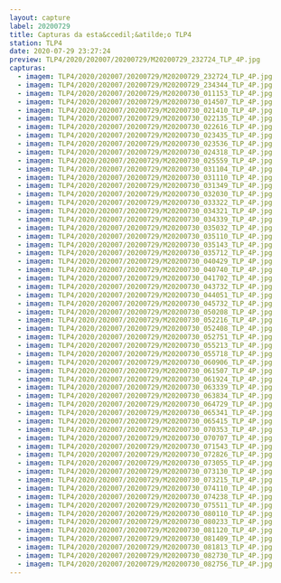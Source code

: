 ```yaml
---
layout: capture
label: 20200729
title: Capturas da esta&ccedil;&atilde;o TLP4
station: TLP4
date: 2020-07-29 23:27:24
preview: TLP4/2020/202007/20200729/M20200729_232724_TLP_4P.jpg
capturas:
  - imagem: TLP4/2020/202007/20200729/M20200729_232724_TLP_4P.jpg
  - imagem: TLP4/2020/202007/20200729/M20200729_234344_TLP_4P.jpg
  - imagem: TLP4/2020/202007/20200729/M20200730_011153_TLP_4P.jpg
  - imagem: TLP4/2020/202007/20200729/M20200730_014507_TLP_4P.jpg
  - imagem: TLP4/2020/202007/20200729/M20200730_021410_TLP_4P.jpg
  - imagem: TLP4/2020/202007/20200729/M20200730_022135_TLP_4P.jpg
  - imagem: TLP4/2020/202007/20200729/M20200730_022616_TLP_4P.jpg
  - imagem: TLP4/2020/202007/20200729/M20200730_023435_TLP_4P.jpg
  - imagem: TLP4/2020/202007/20200729/M20200730_023536_TLP_4P.jpg
  - imagem: TLP4/2020/202007/20200729/M20200730_024318_TLP_4P.jpg
  - imagem: TLP4/2020/202007/20200729/M20200730_025559_TLP_4P.jpg
  - imagem: TLP4/2020/202007/20200729/M20200730_031104_TLP_4P.jpg
  - imagem: TLP4/2020/202007/20200729/M20200730_031110_TLP_4P.jpg
  - imagem: TLP4/2020/202007/20200729/M20200730_031349_TLP_4P.jpg
  - imagem: TLP4/2020/202007/20200729/M20200730_032030_TLP_4P.jpg
  - imagem: TLP4/2020/202007/20200729/M20200730_033322_TLP_4P.jpg
  - imagem: TLP4/2020/202007/20200729/M20200730_034321_TLP_4P.jpg
  - imagem: TLP4/2020/202007/20200729/M20200730_034339_TLP_4P.jpg
  - imagem: TLP4/2020/202007/20200729/M20200730_035032_TLP_4P.jpg
  - imagem: TLP4/2020/202007/20200729/M20200730_035110_TLP_4P.jpg
  - imagem: TLP4/2020/202007/20200729/M20200730_035143_TLP_4P.jpg
  - imagem: TLP4/2020/202007/20200729/M20200730_035712_TLP_4P.jpg
  - imagem: TLP4/2020/202007/20200729/M20200730_040429_TLP_4P.jpg
  - imagem: TLP4/2020/202007/20200729/M20200730_040740_TLP_4P.jpg
  - imagem: TLP4/2020/202007/20200729/M20200730_041702_TLP_4P.jpg
  - imagem: TLP4/2020/202007/20200729/M20200730_043732_TLP_4P.jpg
  - imagem: TLP4/2020/202007/20200729/M20200730_044051_TLP_4P.jpg
  - imagem: TLP4/2020/202007/20200729/M20200730_045732_TLP_4P.jpg
  - imagem: TLP4/2020/202007/20200729/M20200730_050208_TLP_4P.jpg
  - imagem: TLP4/2020/202007/20200729/M20200730_052216_TLP_4P.jpg
  - imagem: TLP4/2020/202007/20200729/M20200730_052408_TLP_4P.jpg
  - imagem: TLP4/2020/202007/20200729/M20200730_052751_TLP_4P.jpg
  - imagem: TLP4/2020/202007/20200729/M20200730_055213_TLP_4P.jpg
  - imagem: TLP4/2020/202007/20200729/M20200730_055718_TLP_4P.jpg
  - imagem: TLP4/2020/202007/20200729/M20200730_060906_TLP_4P.jpg
  - imagem: TLP4/2020/202007/20200729/M20200730_061507_TLP_4P.jpg
  - imagem: TLP4/2020/202007/20200729/M20200730_061924_TLP_4P.jpg
  - imagem: TLP4/2020/202007/20200729/M20200730_063339_TLP_4P.jpg
  - imagem: TLP4/2020/202007/20200729/M20200730_063834_TLP_4P.jpg
  - imagem: TLP4/2020/202007/20200729/M20200730_064729_TLP_4P.jpg
  - imagem: TLP4/2020/202007/20200729/M20200730_065341_TLP_4P.jpg
  - imagem: TLP4/2020/202007/20200729/M20200730_065415_TLP_4P.jpg
  - imagem: TLP4/2020/202007/20200729/M20200730_070353_TLP_4P.jpg
  - imagem: TLP4/2020/202007/20200729/M20200730_070707_TLP_4P.jpg
  - imagem: TLP4/2020/202007/20200729/M20200730_071543_TLP_4P.jpg
  - imagem: TLP4/2020/202007/20200729/M20200730_072826_TLP_4P.jpg
  - imagem: TLP4/2020/202007/20200729/M20200730_073055_TLP_4P.jpg
  - imagem: TLP4/2020/202007/20200729/M20200730_073130_TLP_4P.jpg
  - imagem: TLP4/2020/202007/20200729/M20200730_073215_TLP_4P.jpg
  - imagem: TLP4/2020/202007/20200729/M20200730_074110_TLP_4P.jpg
  - imagem: TLP4/2020/202007/20200729/M20200730_074238_TLP_4P.jpg
  - imagem: TLP4/2020/202007/20200729/M20200730_075511_TLP_4P.jpg
  - imagem: TLP4/2020/202007/20200729/M20200730_080110_TLP_4P.jpg
  - imagem: TLP4/2020/202007/20200729/M20200730_080233_TLP_4P.jpg
  - imagem: TLP4/2020/202007/20200729/M20200730_081120_TLP_4P.jpg
  - imagem: TLP4/2020/202007/20200729/M20200730_081409_TLP_4P.jpg
  - imagem: TLP4/2020/202007/20200729/M20200730_081813_TLP_4P.jpg
  - imagem: TLP4/2020/202007/20200729/M20200730_082730_TLP_4P.jpg
  - imagem: TLP4/2020/202007/20200729/M20200730_082756_TLP_4P.jpg
---
```

